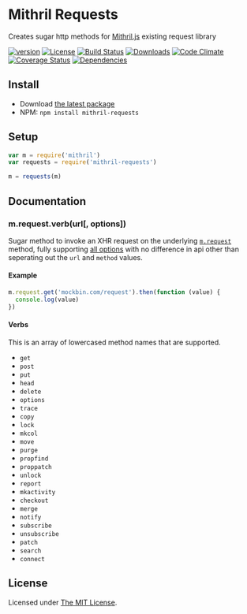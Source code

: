 # Mithril Requests

Creates sugar http methods for [Mithril.js][mithril] existing request library

[![version][npm-version]][npm-url]
[![License][npm-license]][license-url]
[![Build Status][travis-image]][travis-url]
[![Downloads][npm-downloads]][npm-url]
[![Code Climate][codeclimate-quality]][codeclimate-url]
[![Coverage Status][codeclimate-coverage]][codeclimate-url]
[![Dependencies][david-image]][david-url]

## Install

- Download [the latest package][download]
- NPM: `npm install mithril-requests`

## Setup

```js
var m = require('mithril')
var requests = require('mithril-requests')

m = requests(m)
```

## Documentation

### m.request.verb(url[, options])

Sugar method to invoke an XHR request on the underlying [`m.request`][mithril-request] method, fully supporting
[all options][mithril-request-signature] with no difference in api other than seperating out the `url` and `method` values.

#### Example

```js
m.request.get('mockbin.com/request').then(function (value) {
  console.log(value)
})
```

#### Verbs

This is an array of lowercased method names that are supported.

- `get`
- `post`
- `put`
- `head`
- `delete`
- `options`
- `trace`
- `copy`
- `lock`
- `mkcol`
- `move`
- `purge`
- `propfind`
- `proppatch`
- `unlock`
- `report`
- `mkactivity`
- `checkout`
- `merge`
- `notify`
- `subscribe`
- `unsubscribe`
- `patch`
- `search`
- `connect`

## License

Licensed under [The MIT License](LICENSE).

[license-url]: https://github.com/Nijikokun/mithril-requests/blob/master/LICENSE

[travis-url]: https://travis-ci.org/Nijikokun/mithril-requests
[travis-image]: https://img.shields.io/travis/Nijikokun/mithril-requests.svg?style=flat

[npm-url]: https://www.npmjs.com/package/mithril-requests
[npm-license]: https://img.shields.io/npm/l/mithril-requests.svg?style=flat
[npm-version]: https://img.shields.io/npm/v/mithril-requests.svg?style=flat
[npm-downloads]: https://img.shields.io/npm/dm/mithril-requests.svg?style=flat

[coveralls-url]: https://coveralls.io/r/Nijikokun/mithril-requests
[coveralls-coverage]: https://img.shields.io/coveralls/jekyll/jekyll.svg

[codeclimate-url]: https://codeclimate.com/github/Nijikokun/mithril-requests
[codeclimate-quality]: https://img.shields.io/codeclimate/github/Nijikokun/mithril-requests.svg?style=flat
[codeclimate-coverage]: https://img.shields.io/codeclimate/coverage/github/Nijikokun/mithril-requests.svg?style=flat

[david-url]: https://david-dm.org/Nijikokun/mithril-requests
[david-image]: https://img.shields.io/david/Nijikokun/mithril-requests.svg?style=flat

[download]: https://github.com/Nijikokun/mithril-requests/archive/v1.0.0.zip
[mithril]: https://github.com/lhorie/mithril.js
[mithril-request]: http://lhorie.github.io/mithril/mithril.request.html
[mithril-request-signature]: http://lhorie.github.io/mithril/mithril.request.html#signature
